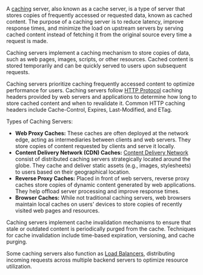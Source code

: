 A [caching](../web/caching.md) server, also known as a cache server, is a type of server that stores copies of frequently accessed or requested data, known as cached content. The purpose of a caching server is to reduce latency, improve response times, and minimize the load on upstream servers by serving cached content instead of fetching it from the original source every time a request is made.

Caching servers implement a caching mechanism to store copies of data, such as web pages, images, scripts, or other resources. Cached content is stored temporarily and can be quickly served to users upon subsequent requests.

Caching servers prioritize caching frequently accessed content to optimize performance for users. Caching servers follow [HTTP Protocol](../web/http.md) caching headers provided by web servers and applications to determine how long to store cached content and when to revalidate it. Common HTTP caching headers include Cache-Control, Expires, Last-Modified, and ETag.

Types of Caching Servers:

- **Web Proxy Caches:** These caches are often deployed at the network edge, acting as intermediaries between clients and web servers. They store copies of content requested by clients and serve it locally.
- **Content Delivery Network (CDN) Caches:** [Content Delivery Network](../web/cdn.md) consist of distributed caching servers strategically located around the globe. They cache and deliver static assets (e.g., images, stylesheets) to users based on their geographical location.
- **Reverse Proxy Caches:** Placed in front of web servers, reverse proxy caches store copies of dynamic content generated by web applications. They help offload server processing and improve response times.
- **Browser Caches:** While not traditional caching servers, web browsers maintain local caches on users' devices to store copies of recently visited web pages and resources.

Caching servers implement cache invalidation mechanisms to ensure that stale or outdated content is periodically purged from the cache. Techniques for cache invalidation include time-based expiration, versioning, and cache purging.

Some caching servers also function as [Load Balancers](../web/loadb.md), distributing incoming requests across multiple backend servers to optimize resource utilization.
